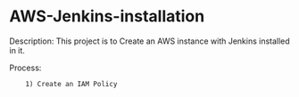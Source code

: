 # AWS-Jenkins-installation

Description: This project is to Create an AWS instance with Jenkins installed in it.

Process: 

        1) Create an IAM Policy

    
